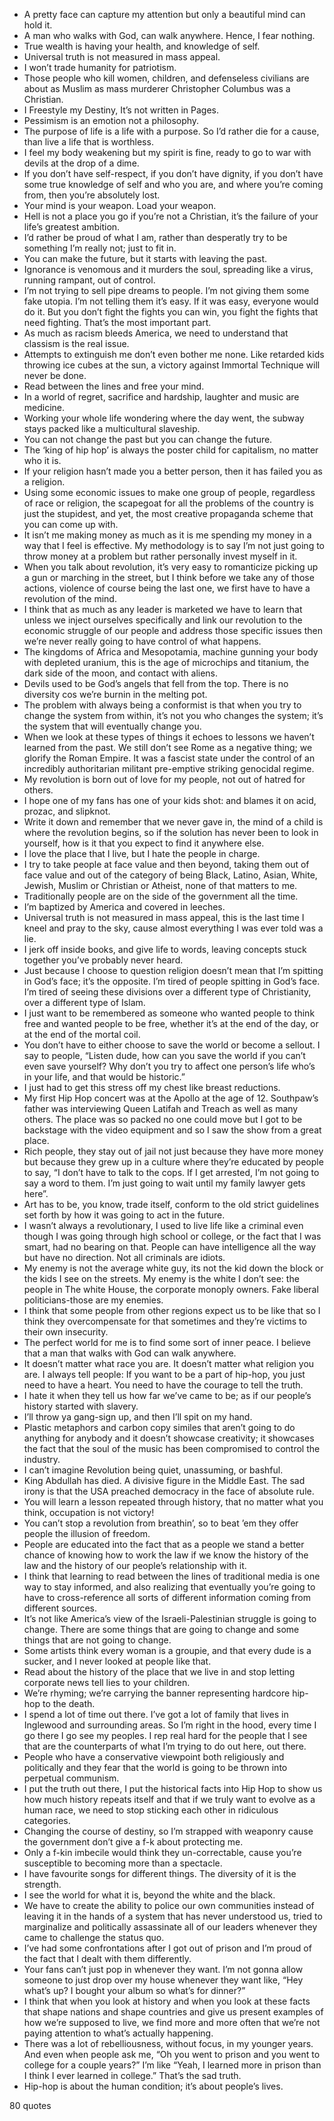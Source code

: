  - A pretty face can capture my attention but only a beautiful mind can hold it.
 - A man who walks with God, can walk anywhere. Hence, I fear nothing.
 - True wealth is having your health, and knowledge of self.
 - Universal truth is not measured in mass appeal.
 - I won’t trade humanity for patriotism.
 - Those people who kill women, children, and defenseless civilians are about as Muslim as mass murderer Christopher Columbus was a Christian.
 - I Freestyle my Destiny, It’s not written in Pages.
 - Pessimism is an emotion not a philosophy.
 - The purpose of life is a life with a purpose. So I’d rather die for a cause, than live a life that is worthless.
 - I feel my body weakening but my spirit is fine, ready to go to war with devils at the drop of a dime.
 - If you don’t have self-respect, if you don’t have dignity, if you don’t have some true knowledge of self and who you are, and where you’re coming from, then you’re absolutely lost.
 - Your mind is your weapon. Load your weapon.
 - Hell is not a place you go if you’re not a Christian, it’s the failure of your life’s greatest ambition.
 - I’d rather be proud of what I am, rather than desperatly try to be something I’m really not; just to fit in.
 - You can make the future, but it starts with leaving the past.
 - Ignorance is venomous and it murders the soul, spreading like a virus, running rampant, out of control.
 - I’m not trying to sell pipe dreams to people. I’m not giving them some fake utopia. I’m not telling them it’s easy. If it was easy, everyone would do it. But you don’t fight the fights you can win, you fight the fights that need fighting. That’s the most important part.
 - As much as racism bleeds America, we need to understand that classism is the real issue.
 - Attempts to extinguish me don’t even bother me none. Like retarded kids throwing ice cubes at the sun, a victory against Immortal Technique will never be done.
 - Read between the lines and free your mind.
 - In a world of regret, sacrifice and hardship, laughter and music are medicine.
 - Working your whole life wondering where the day went, the subway stays packed like a multicultural slaveship.
 - You can not change the past but you can change the future.
 - The ‘king of hip hop’ is always the poster child for capitalism, no matter who it is.
 - If your religion hasn’t made you a better person, then it has failed you as a religion.
 - Using some economic issues to make one group of people, regardless of race or religion, the scapegoat for all the problems of the country is just the stupidest, and yet, the most creative propaganda scheme that you can come up with.
 - It isn’t me making money as much as it is me spending my money in a way that I feel is effective. My methodology is to say I’m not just going to throw money at a problem but rather personally invest myself in it.
 - When you talk about revolution, it’s very easy to romanticize picking up a gun or marching in the street, but I think before we take any of those actions, violence of course being the last one, we first have to have a revolution of the mind.
 - I think that as much as any leader is marketed we have to learn that unless we inject ourselves specifically and link our revolution to the economic struggle of our people and address those specific issues then we’re never really going to have control of what happens.
 - The kingdoms of Africa and Mesopotamia, machine gunning your body with depleted uranium, this is the age of microchips and titanium, the dark side of the moon, and contact with aliens.
 - Devils used to be God’s angels that fell from the top. There is no diversity cos we’re burnin in the melting pot.
 - The problem with always being a conformist is that when you try to change the system from within, it’s not you who changes the system; it’s the system that will eventually change you.
 - When we look at these types of things it echoes to lessons we haven’t learned from the past. We still don’t see Rome as a negative thing; we glorify the Roman Empire. It was a fascist state under the control of an incredibly authoritarian militant pre-emptive striking genocidal regime.
 - My revolution is born out of love for my people, not out of hatred for others.
 - I hope one of my fans has one of your kids shot: and blames it on acid, prozac, and slipknot.
 - Write it down and remember that we never gave in, the mind of a child is where the revolution begins, so if the solution has never been to look in yourself, how is it that you expect to find it anywhere else.
 - I love the place that I live, but I hate the people in charge.
 - I try to take people at face value and then beyond, taking them out of face value and out of the category of being Black, Latino, Asian, White, Jewish, Muslim or Christian or Atheist, none of that matters to me.
 - Traditionally people are on the side of the government all the time.
 - I’m baptized by America and covered in leeches.
 - Universal truth is not measured in mass appeal, this is the last time I kneel and pray to the sky, cause almost everything I was ever told was a lie.
 - I jerk off inside books, and give life to words, leaving concepts stuck together you’ve probably never heard.
 - Just because I choose to question religion doesn’t mean that I’m spitting in God’s face; it’s the opposite. I’m tired of people spitting in God’s face. I’m tired of seeing these divisions over a different type of Christianity, over a different type of Islam.
 - I just want to be remembered as someone who wanted people to think free and wanted people to be free, whether it’s at the end of the day, or at the end of the mortal coil.
 - You don’t have to either choose to save the world or become a sellout. I say to people, “Listen dude, how can you save the world if you can’t even save yourself? Why don’t you try to affect one person’s life who’s in your life, and that would be historic.”
 - I just had to get this stress off my chest like breast reductions.
 - My first Hip Hop concert was at the Apollo at the age of 12. Southpaw’s father was interviewing Queen Latifah and Treach as well as many others. The place was so packed no one could move but I got to be backstage with the video equipment and so I saw the show from a great place.
 - Rich people, they stay out of jail not just because they have more money but because they grew up in a culture where they’re educated by people to say, “I don’t have to talk to the cops. If I get arrested, I’m not going to say a word to them. I’m just going to wait until my family lawyer gets here”.
 - Art has to be, you know, trade itself, conform to the old strict guidelines set forth by how it was going to act in the future.
 - I wasn’t always a revolutionary, I used to live life like a criminal even though I was going through high school or college, or the fact that I was smart, had no bearing on that. People can have intelligence all the way but have no direction. Not all criminals are idiots.
 - My enemy is not the average white guy, its not the kid down the block or the kids I see on the streets. My enemy is the white I don’t see: the people in The white House, the corporate monoply owners. Fake liberal politicians-those are my enemies.
 - I think that some people from other regions expect us to be like that so I think they overcompensate for that sometimes and they’re victims to their own insecurity.
 - The perfect world for me is to find some sort of inner peace. I believe that a man that walks with God can walk anywhere.
 - It doesn’t matter what race you are. It doesn’t matter what religion you are. I always tell people: If you want to be a part of hip-hop, you just need to have a heart. You need to have the courage to tell the truth.
 - I hate it when they tell us how far we’ve came to be; as if our people’s history started with slavery.
 - I’ll throw ya gang-sign up, and then I’ll spit on my hand.
 - Plastic metaphors and carbon copy similes that aren’t going to do anything for anybody and it doesn’t showcase creativity; it showcases the fact that the soul of the music has been compromised to control the industry.
 - I can’t imagine Revolution being quiet, unassuming, or bashful.
 - King Abdullah has died. A divisive figure in the Middle East. The sad irony is that the USA preached democracy in the face of absolute rule.
 - You will learn a lesson repeated through history, that no matter what you think, occupation is not victory!
 - You can’t stop a revolution from breathin’, so to beat ’em they offer people the illusion of freedom.
 - People are educated into the fact that as a people we stand a better chance of knowing how to work the law if we know the history of the law and the history of our people’s relationship with it.
 - I think that learning to read between the lines of traditional media is one way to stay informed, and also realizing that eventually you’re going to have to cross-reference all sorts of different information coming from different sources.
 - It’s not like America’s view of the Israeli-Palestinian struggle is going to change. There are some things that are going to change and some things that are not going to change.
 - Some artists think every woman is a groupie, and that every dude is a sucker, and I never looked at people like that.
 - Read about the history of the place that we live in and stop letting corporate news tell lies to your children.
 - We’re rhyming; we’re carrying the banner representing hardcore hip-hop to the death.
 - I spend a lot of time out there. I’ve got a lot of family that lives in Inglewood and surrounding areas. So I’m right in the hood, every time I go there I go see my peoples. I rep real hard for the people that I see that are the counterparts of what I’m trying to do out here, out there.
 - People who have a conservative viewpoint both religiously and politically and they fear that the world is going to be thrown into perpetual communism.
 - I put the truth out there, I put the historical facts into Hip Hop to show us how much history repeats itself and that if we truly want to evolve as a human race, we need to stop sticking each other in ridiculous categories.
 - Changing the course of destiny, so I’m strapped with weaponry cause the government don’t give a f-k about protecting me.
 - Only a f-kin imbecile would think they un-correctable, cause you’re susceptible to becoming more than a spectacle.
 - I have favourite songs for different things. The diversity of it is the strength.
 - I see the world for what it is, beyond the white and the black.
 - We have to create the ability to police our own communities instead of leaving it in the hands of a system that has never understood us, tried to marginalize and politically assassinate all of our leaders whenever they came to challenge the status quo.
 - I’ve had some confrontations after I got out of prison and I’m proud of the fact that I dealt with them differently.
 - Your fans can’t just pop in whenever they want. I’m not gonna allow someone to just drop over my house whenever they want like, “Hey what’s up? I bought your album so what’s for dinner?”
 - I think that when you look at history and when you look at these facts that shape nations and shape countries and give us present examples of how we’re supposed to live, we find more and more often that we’re not paying attention to what’s actually happening.
 - There was a lot of rebelliousness, without focus, in my younger years. And even when people ask me, “Oh you went to prison and you went to college for a couple years?” I’m like “Yeah, I learned more in prison than I think I ever learned in college.” That’s the sad truth.
 - Hip-hop is about the human condition; it’s about people’s lives.

80 quotes